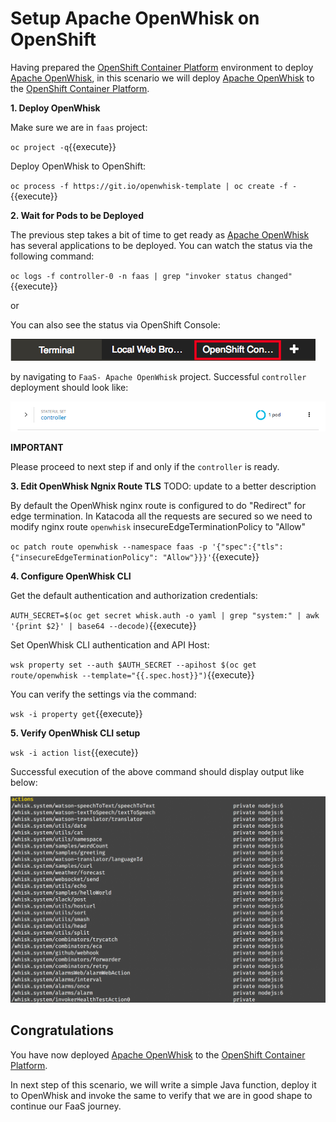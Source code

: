 # Setup Apache OpenWhisk on OpenShift

Having prepared the [OpenShift Container Platform](https://openshift.com]) environment to deploy [Apache OpenWhisk](https://openwhisk.apache.org/), in this scenario we will deploy [Apache OpenWhisk](https://openwhisk.apache.org/) to the [OpenShift Container Platform](https://openshift.com]).

**1. Deploy OpenWhisk**

Make sure we are in `faas` project:

``oc project -q``{{execute}}

Deploy OpenWhisk to OpenShift:

``oc process -f https://git.io/openwhisk-template | oc create -f -``{{execute}}

**2. Wait for Pods to be Deployed**

The previous step takes a bit of time to get ready as [Apache OpenWhisk](https://openwhisk.apache.org/) has several applications to be deployed.  You can watch the status via the following command:

``oc logs -f controller-0 -n faas | grep "invoker status changed"``{{execute}}

or

You can also see the status via OpenShift Console:

![OpenShift Console Tab](../assets/openshift-console-tab.png) 

by navigating to `FaaS- Apache OpenWhisk` project.  Successful `controller` deployment should look like:

![OpenWhisk Controller](../assets/ow_controller_up.png)

**IMPORTANT**

Please proceed to next step if and only if the `controller` is ready.

**3. Edit OpenWhisk Ngnix Route TLS**
TODO: update to a better description

By default the OpenWhisk nginx route is configured to do "Redirect" for edge termination.  In Katacoda all the requests are secured so we need to modify nginx route `openwhisk` insecureEdgeTerminationPolicy to "Allow"

``oc patch route openwhisk --namespace faas -p '{"spec":{"tls": {"insecureEdgeTerminationPolicy": "Allow"}}}'``{{execute}}

**4. Configure OpenWhisk CLI**

Get the default authentication and authorization credentials:

``AUTH_SECRET=$(oc get secret whisk.auth -o yaml | grep "system:" | awk '{print $2}' | base64 --decode)``{{execute}}

Set OpenWhisk CLI authentication and API Host:

``wsk property set --auth $AUTH_SECRET --apihost $(oc get route/openwhisk --template="{{.spec.host}}")``{{execute}}

You can verify the settings via the command:

``wsk -i property get``{{execute}}

**5. Verify OpenWhisk CLI setup**

``wsk -i action list``{{execute}}

Successful execution of the above command should display output like below:

![OpenWhisk Default Catalog](../assets/ow_catalog_actions.png)

## Congratulations

You have now deployed [Apache OpenWhisk](https://openwhisk.apache.org/) to the [OpenShift Container Platform](https://openshift.com]). 

In next step of this scenario, we will write a simple Java function, deploy it to OpenWhisk and invoke the same to verify that we are in good shape to continue our FaaS journey.